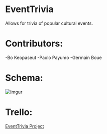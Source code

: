 EventTrivia
===========

Allows for trivia of popular cultural events.

Contributors:
===========
-Bo Keopaseut
-Paolo Payumo
-Germain Boue

Schema:
======

![Imgur](http://i.imgur.com/7XpPMga.jpg)

Trello:
=======
<a href="https://trello.com/b/ixFdAVSZ/world-cup">EventTrivia Project</a>



